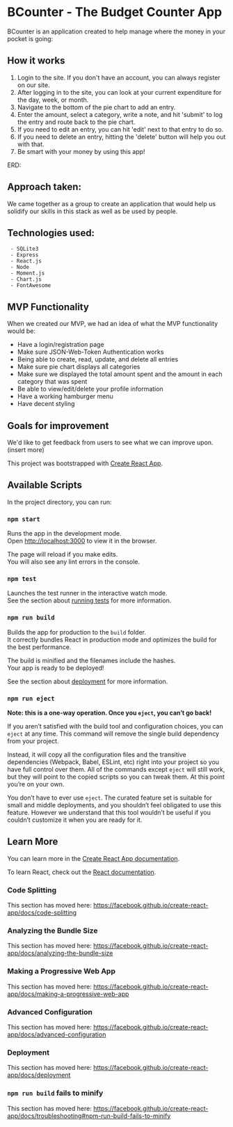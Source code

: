 
# BCounter - The Budget Counter App

BCounter is an application created to help manage where the money in your pocket is going: 

## How it works
 1. Login to the site. If you don't have an account, you can always register on our site. 
 2. After logging in to the site, you can look at your current expenditure for the day, week, or month. 
 3. Navigate to the bottom of the pie chart to add an entry. 
 4. Enter the amount, select a category, write a note, and hit 'submit' to log the entry and route back to the pie chart. 
 5. If you need to edit an entry, you can hit 'edit' next to that entry to do so. 
 6. If you need to delete an entry, hitting the 'delete' button will help you out with that. 
 7. Be smart with your money by using this app!

ERD:

## Approach taken:
We came together as a group to create an application that would help us solidify our skills in this stack as well as be used by people. 

## Technologies used:	
	 - SQLite3
	 - Express
	 - React.js
	 - Node
	 - Moment.js
	 - Chart.js
	 - FontAwesome

## MVP Functionality
When we created our MVP, we had an idea of what the MVP functionality would be:

 - Have a login/registration page
 - Make sure JSON-Web-Token Authentication works
 - Being able to create, read, update, and delete all entries
 - Make sure pie chart displays all categories
 - Make sure we displayed the total amount spent and the amount in each category that was spent
 - Be able to view/edit/delete your profile information
 - Have a working hamburger menu
 - Have decent styling

 

## Goals for improvement
We'd like to get feedback from users to see what we can improve upon. (insert more)


This project was bootstrapped with [Create React App](https://github.com/facebook/create-react-app).

## Available Scripts

In the project directory, you can run:

### `npm start`

Runs the app in the development mode.<br />
Open [http://localhost:3000](http://localhost:3000) to view it in the browser.

The page will reload if you make edits.<br />
You will also see any lint errors in the console.

### `npm test`

Launches the test runner in the interactive watch mode.<br />
See the section about [running tests](https://facebook.github.io/create-react-app/docs/running-tests) for more information.

### `npm run build`

Builds the app for production to the `build` folder.<br />
It correctly bundles React in production mode and optimizes the build for the best performance.

The build is minified and the filenames include the hashes.<br />
Your app is ready to be deployed!

See the section about [deployment](https://facebook.github.io/create-react-app/docs/deployment) for more information.

### `npm run eject`

**Note: this is a one-way operation. Once you `eject`, you can’t go back!**

If you aren’t satisfied with the build tool and configuration choices, you can `eject` at any time. This command will remove the single build dependency from your project.

Instead, it will copy all the configuration files and the transitive dependencies (Webpack, Babel, ESLint, etc) right into your project so you have full control over them. All of the commands except `eject` will still work, but they will point to the copied scripts so you can tweak them. At this point you’re on your own.

You don’t have to ever use `eject`. The curated feature set is suitable for small and middle deployments, and you shouldn’t feel obligated to use this feature. However we understand that this tool wouldn’t be useful if you couldn’t customize it when you are ready for it.

## Learn More

You can learn more in the [Create React App documentation](https://facebook.github.io/create-react-app/docs/getting-started).

To learn React, check out the [React documentation](https://reactjs.org/).

### Code Splitting

This section has moved here: https://facebook.github.io/create-react-app/docs/code-splitting

### Analyzing the Bundle Size

This section has moved here: https://facebook.github.io/create-react-app/docs/analyzing-the-bundle-size

### Making a Progressive Web App

This section has moved here: https://facebook.github.io/create-react-app/docs/making-a-progressive-web-app

### Advanced Configuration

This section has moved here: https://facebook.github.io/create-react-app/docs/advanced-configuration

### Deployment

This section has moved here: https://facebook.github.io/create-react-app/docs/deployment

### `npm run build` fails to minify

This section has moved here: https://facebook.github.io/create-react-app/docs/troubleshooting#npm-run-build-fails-to-minify

